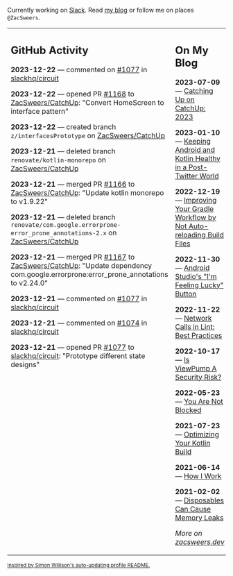 Currently working on [Slack](https://slack.com/). Read [my blog](https://zacsweers.dev/) or follow me on places `@ZacSweers`.

<table><tr><td valign="top" width="60%">

## GitHub Activity
<!-- githubActivity starts -->
**2023-12-22** — commented on [#1077](https://github.com/slackhq/circuit/pull/1077#issuecomment-1867286713) in [slackhq/circuit](https://github.com/slackhq/circuit)

**2023-12-22** — opened PR [#1168](https://github.com/ZacSweers/CatchUp/pull/1168) to [ZacSweers/CatchUp](https://github.com/ZacSweers/CatchUp): "Convert HomeScreen to interface pattern"

**2023-12-22** — created branch `z/interfacesPrototype` on [ZacSweers/CatchUp](https://github.com/ZacSweers/CatchUp)

**2023-12-21** — deleted branch `renovate/kotlin-monorepo` on [ZacSweers/CatchUp](https://github.com/ZacSweers/CatchUp)

**2023-12-21** — merged PR [#1166](https://github.com/ZacSweers/CatchUp/pull/1166) to [ZacSweers/CatchUp](https://github.com/ZacSweers/CatchUp): "Update kotlin monorepo to v1.9.22"

**2023-12-21** — deleted branch `renovate/com.google.errorprone-error_prone_annotations-2.x` on [ZacSweers/CatchUp](https://github.com/ZacSweers/CatchUp)

**2023-12-21** — merged PR [#1167](https://github.com/ZacSweers/CatchUp/pull/1167) to [ZacSweers/CatchUp](https://github.com/ZacSweers/CatchUp): "Update dependency com.google.errorprone:error_prone_annotations to v2.24.0"

**2023-12-21** — commented on [#1077](https://github.com/slackhq/circuit/pull/1077#issuecomment-1866894427) in [slackhq/circuit](https://github.com/slackhq/circuit)

**2023-12-21** — commented on [#1074](https://github.com/slackhq/circuit/pull/1074#issuecomment-1866846324) in [slackhq/circuit](https://github.com/slackhq/circuit)

**2023-12-21** — opened PR [#1077](https://github.com/slackhq/circuit/pull/1077) to [slackhq/circuit](https://github.com/slackhq/circuit): "Prototype different state designs"
<!-- githubActivity ends -->
</td><td valign="top" width="40%">

## On My Blog
<!-- blog starts -->
**2023-07-09** — [Catching Up on CatchUp: 2023](https://www.zacsweers.dev/catching-up-on-catchup-2023/)

**2023-01-10** — [Keeping Android and Kotlin Healthy in a Post-Twitter World](https://www.zacsweers.dev/keeping-android-healthy/)

**2022-12-19** — [Improving Your Gradle Workflow by Not Auto-reloading Build Files](https://www.zacsweers.dev/improving-your-workflow-by-not-auto-reloading-build-files/)

**2022-11-30** — [Android Studio's "I'm Feeling Lucky" Button](https://www.zacsweers.dev/android-studios-im-feeling-lucky-button/)

**2022-11-22** — [Network Calls in Lint: Best Practices](https://www.zacsweers.dev/network-calls-in-lint-best-practices/)

**2022-10-17** — [Is ViewPump A Security Risk?](https://www.zacsweers.dev/is-viewpump-a-security-risk/)

**2022-05-23** — [You Are Not Blocked](https://www.zacsweers.dev/you-are-not-blocked/)

**2021-07-23** — [Optimizing Your Kotlin Build](https://www.zacsweers.dev/optimizing-your-kotlin-build/)

**2021-06-14** — [How I Work](https://www.zacsweers.dev/how-i-work/)

**2021-02-02** — [Disposables Can Cause Memory Leaks](https://www.zacsweers.dev/disposables-can-cause-memory-leaks/)
<!-- blog ends -->
_More on [zacsweers.dev](https://zacsweers.dev/)_
</td></tr></table>

<sub><a href="https://simonwillison.net/2020/Jul/10/self-updating-profile-readme/">Inspired by Simon Willison's auto-updating profile README.</a></sub>